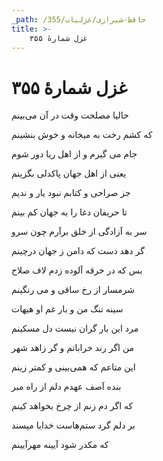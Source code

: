 ```yaml
---
_path: /حافظ-شیرازی/غزلیات/355
title: >-
    غزل شمارهٔ ۳۵۵
---
```

# غزل شمارهٔ ۳۵۵

<div class="b" id="bn1"><div class="m1"><p>حالیا مصلحت وقت در آن می‌بینم</p></div>
<div class="m2"><p>که کشم رخت به میخانه و خوش بنشینم</p></div></div>
<div class="b" id="bn2"><div class="m1"><p>جام می گیرم و از اهل ریا دور شوم</p></div>
<div class="m2"><p>یعنی از اهل جهان پاکدلی بگزینم</p></div></div>
<div class="b" id="bn3"><div class="m1"><p>جز صراحی و کتابم نبود یار و ندیم</p></div>
<div class="m2"><p>تا حریفان دغا را به جهان کم بینم</p></div></div>
<div class="b" id="bn4"><div class="m1"><p>سر به آزادگی از خلق برآرم چون سرو</p></div>
<div class="m2"><p>گر دهد دست که دامن ز جهان درچینم</p></div></div>
<div class="b" id="bn5"><div class="m1"><p>بس که در خرقه آلوده زدم لاف صلاح</p></div>
<div class="m2"><p>شرمسار از رخ ساقی و می رنگینم</p></div></div>
<div class="b" id="bn6"><div class="m1"><p>سینه تنگ من و بار غم او هیهات</p></div>
<div class="m2"><p>مرد این بار گران نیست دل مسکینم</p></div></div>
<div class="b" id="bn7"><div class="m1"><p>من اگر رند خراباتم و گر زاهد شهر</p></div>
<div class="m2"><p>این متاعم که همی‌بینی و کمتر زینم</p></div></div>
<div class="b" id="bn8"><div class="m1"><p>بنده آصف عهدم دلم از راه مبر</p></div>
<div class="m2"><p>که اگر دم زنم از چرخ بخواهد کینم</p></div></div>
<div class="b" id="bn9"><div class="m1"><p>بر دلم گرد ستم‌هاست خدایا مپسند</p></div>
<div class="m2"><p>که مکدر شود آیینه مهرآیینم</p></div></div>
